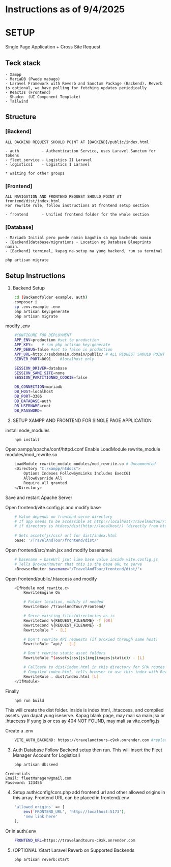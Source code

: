 # Instructions as of 9/4/2025
# SETUP
Single Page Application + Cross Site Request

##  Teck stack
    - Xampp
    - MariaDB (Pwede mabago)
    - Laravel Framework with Reverb and Sanctum Package (Backend). Reverb is optional, we have polling for fetching updates periodically
    - ReactJs (Frontend)
    - Shadcn  (UI Component Template)
    - Tailwind

##  Structure
### [Backend]
    ALL BACKEND REQUEST SHOULD POINT AT [BACKEND]/public/index.html

    - auth          - Authentication Service, uses Laravel Sanctum for tokens
    - fleet_service - Logistics II Laravel
    - logisticsI    - Logistics 1 Laravel

    * waiting for other groups

### [Frontend]
    ALL NAVIGATION AND FRONTEND REQUEST SHOULD POINT AT frontend/dist/index.html
    For rewrite rule, follow instructions at frontend setup section

    - frontend      - Unified frontend folder for the whole section

### [Database]

    - Mariadb Initial pero pwede namin baguhin sa mga backends namin
    - [Backend]database/migrations - Location ng Database Blueprints namin.
    - [Backend] terminal, kapag na-setup na yung backend, run sa terminal
    
    php artisan migrate

## Setup Instructions
1. Backend Setup
```bash
    cd (Backendfolder example. auth)
    composer i
    cp .env.example .env
    php artisan key:generate
    php artisan migrate
```


modify .env
```bash
    #CONFIGURE FOR DEPLOYMENT
    APP_ENV=production #set to production
    APP_KEY=    # run php artisan key:generate
    APP_DEBUG=false #set to false in production
    APP_URL=http://subdomain.domain/public/ # ALL REQUEST SHOULD POINT AT public/ folder
    SERVER_PORT=8091    #localhost only

    SESSION_DRIVER=database
    SESSION_SAME_SITE=none
    SESSION_PARTITIONED_COOKIE=false

    DB_CONNECTION=mariadb
    DB_HOST=localhost
    DB_PORT=3306
    DB_DATABASE=auth
    DB_USERNAME=root
    DB_PASSWORD=
```

2. SETUP XAMPP AND FRONTEND FOR SINGLE PAGE APPLICATION

install node_modules
```bash
    npm install
```

Open xampp/apache/conf/httpd.conf
Enable LoadModule rewrite_module modules/mod_rewrite.so
```bash
    LoadModule rewrite_module modules/mod_rewrite.so # Uncommented
    <Directory "C:/xampp/htdocs">
        Options Indexes FollowSymLinks Includes ExecCGI
        AllowOverride All
        Require all granted
    </Directory>
```
Save and restart Apache Server

Open frontend/vite.config.js and modify base
```bash
    # Value depends on frontend serve directory
    # If app needs to be accessible at http://localhost/TravelAndTour/frontend/ → keep base: '/TravelAndTour/frontend/'.
    # if directory is htdocs/dist(http://localhost/) (directly from htdocs/dist) → change base: '/' and rebuild.
    
    # Sets assets(js/css) url for dist/index.html
    base: '/TravelAndTour/frontend/dist/'
```

Open frontend/src/main.jsx and modify basename\
```bash
    # basename = baseUrl jsut like base value inside vite.config.js
    # Tells BrowserRouter that this is the base URL to serve
    <BrowserRouter basename="/TravelAndTour/frontend/dist/">
```

Open frontend/public/.htaccess and modify
```bash
    <IfModule mod_rewrite.c>
        RewriteEngine On

        # Folder location, modify if needed
        RewriteBase /TravelAndTour/Frontend/

        # Serve existing files/directories as-is
        RewriteCond %{REQUEST_FILENAME} -f [OR]
        RewriteCond %{REQUEST_FILENAME} -d
        RewriteRule ^ - [L]

        # Don't rewrite API requests (if proxied through same host)
        RewriteRule ^api/ - [L]

        # Don't rewrite static asset folders
        RewriteRule ^(assets|css|js|img|images|static)/ - [L]

        # Fallback to dist/index.html in this directory for SPA routes
        # Compiled index.html, tells browser to use this index with RewriteRule
        RewriteRule . dist/index.html [L]
    </IfModule>
```

Finally
```bash
    npm run build
```

This will create the dist folder. Inside is index.html, .htaccess, and compiled assets. yan dapat yung iseserve.
Kapag blank page, may mali sa main.jsx or .htaccess
If yung js or css ay 404 NOT FOUND, may mali sa vite.config.js

Create a .env
```bash
    VITE_AUTH_BACKEND: https://travelandtours-c9xk.onrender.com #replace with the auth backend url
```

3. Auth Database
Follow Backend setup then run. This will insert the Fleet Manager Account for LogisticsII
```bash
    php artisan db:seed
```
    Credentials
    Email: fleetManager@gmail.com
    Password: 123456

4. Setup auth/config/cors.php
add frontend url and other allowed origins in this array. Frontend URL can be placed in frontend/.env
```bash
    'allowed_origins' => [
        env('FRONTEND_URL', 'http://localhost:5173'),
        'new link here'
    ],
```
Or in auth/.env

```bash
    FRONTEND_URL=https://travelandtours-c9xk.onrender.com
```

5. (OPTIONAL )Start Laravel Reverb on Supported Backends

```bash
    php artisan reverb:start
    
```




        


        
